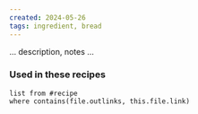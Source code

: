 ```yaml
---
created: 2024-05-26
tags: ingredient, bread
---
```



… description, notes …

### Used in these recipes

```dataview
list from #recipe
where contains(file.outlinks, this.file.link)
```